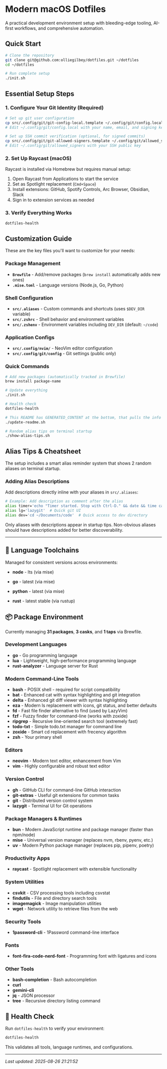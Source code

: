 # Modern macOS Dotfiles

A practical development environment setup with bleeding-edge tooling, AI-first workflows, and comprehensive automation.

## Quick Start

```bash
# Clone the repository
git clone git@github.com:olliegilbey/dotfiles.git ~/dotfiles
cd ~/dotfiles

# Run complete setup
./init.sh
```

## Essential Setup Steps

### 1. Configure Your Git Identity (Required)

```bash
# Set up git user configuration
cp src/.config/git/git-config-local.template ~/.config/git/config.local
# Edit ~/.config/git/config.local with your name, email, and signing key

# Set up SSH commit verification (optional, for signed commits)
cp src/.config/git/git-allowed-signers.template ~/.config/git/allowed_signers
# Edit ~/.config/git/allowed_signers with your SSH public key
```

### 2. Set Up Raycast (macOS)

Raycast is installed via Homebrew but requires manual setup:

1. Open Raycast from Applications to start the service
2. Set as Spotlight replacement (`Cmd+Space`)  
3. Install extensions: GitHub, Spotify Controls, Arc Browser, Obsidian, Slack
4. Sign in to extension services as needed

### 3. Verify Everything Works

```bash
dotfiles-health
```

## Customization Guide

These are the key files you'll want to customize for your needs:

### Package Management
- **`Brewfile`** - Add/remove packages (`brew install` automatically adds new ones)
- **`.mise.toml`** - Language versions (Node.js, Go, Python)

### Shell Configuration
- **`src/.aliases`** - Custom commands and shortcuts (uses `$DEV_DIR` variable)
- **`src/.zshrc`** - Shell behavior and environment variables
- **`src/.zshenv`** - Environment variables including `DEV_DIR` (default: `~/code`)

### Application Configs
- **`src/.config/nvim/`** - NeoVim editor configuration
- **`src/.config/git/config`** - Git settings (public only)

### Quick Commands
```bash
# Add new packages (automatically tracked in Brewfile)
brew install package-name

# Update everything
./init.sh

# Health check
dotfiles-health

# This README has GENERATED_CONTENT at the bottom, that pulls the info on your env. Regenerate with:
./update-readme.sh

# Random alias tips on terminal startup
./show-alias-tips.sh
```

## Alias Tips & Cheatsheet

The setup includes a smart alias reminder system that shows 2 random aliases on terminal startup.

### Adding Alias Descriptions
Add descriptions directly inline with your aliases in `src/.aliases`:

```bash
# Example: Add description as comment after the alias
alias timer='echo "Timer started. Stop with Ctrl-D." && date && time cat && date'  # Simple command-line timer
alias lg='lazygit'  # Quick git UI
alias dev='cd ~/Documents/code'  # Quick access to dev directory
```

Only aliases with descriptions appear in startup tips. Non-obvious aliases should have descriptions added for better discoverability.

---

<!-- GENERATED_CONTENT_STARTS_HERE -->

## 🔧 Language Toolchains

Managed for consistent versions across environments:

- **node** - lts (via mise)
- **go** - latest (via mise)
- **python** - latest (via mise)

- **rust** - latest stable (via rustup)

## 📦 Package Environment

Currently managing **31 packages**, **3 casks**, and **1 taps** via Brewfile.

### Development Languages

- **go** - Go programming language
- **lua** - Lightweight, high-performance programming language
- **rust-analyzer** - Language server for Rust

### Modern Command-Line Tools

- **bash** - POSIX shell - required for script compatibility
- **bat** - Enhanced cat with syntax highlighting and git integration
- **delta** - Enhanced git diff viewer with syntax highlighting
- **eza** - Modern ls replacement with icons, git status, and better defaults
- **fd** - Fast file finder alternative to find (used by LazyVim)
- **fzf** - Fuzzy finder for command-line (works with zoxide)
- **ripgrep** - Recursive line-oriented search tool (extremely fast)
- **todo-txt** - Simple todo.txt manager for command line
- **zoxide** - Smart cd replacement with frecency algorithm
- **zsh** - Your primary shell

### Editors

- **neovim** - Modern text editor, enhancement from Vim
- **vim** - Highly configurable and robust text editor

### Version Control

- **gh** - GitHub CLI for command-line GitHub interaction
- **git-extras** - Useful git extensions for common tasks
- **git** - Distributed version control system
- **lazygit** - Terminal UI for Git operations

### Package Managers & Runtimes

- **bun** - Modern JavaScript runtime and package manager (faster than npm/node)
- **mise** - Universal version manager (replaces nvm, rbenv, pyenv, etc.)
- **uv** - Modern Python package manager (replaces pip, pipenv, poetry)

### Productivity Apps

- **raycast** - Spotlight replacement with extensible functionality

### System Utilities

- **csvkit** - CSV processing tools including csvstat
- **findutils** - File and directory search tools
- **imagemagick** - Image manipulation utilities
- **wget** - Network utility to retrieve files from the web

### Security Tools

- **1password-cli** - 1Password command-line interface

### Fonts

- **font-fira-code-nerd-font** - Programming font with ligatures and icons

### Other Tools

- **bash-completion** - Bash autocompletion
- **curl**
- **gemini-cli**
- **jq** - JSON processor
- **tree** - Recursive directory listing command

## 🏥 Health Check

Run `dotfiles-health` to verify your environment:

```bash
dotfiles-health
```

This validates all tools, language runtimes, and configurations.

---

*Last updated: 2025-08-26 21:21:52*
